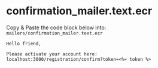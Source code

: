 # confirmation_mailer.text.ecr

Copy & Paste the code block below into: `mailers/confirmation_mailer.text.ecr`

```crystal
Hello friend,

Please activate your account here:
localhost:3000/registration/confirm?token=<%= token %>
```